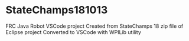 # StateChamps181013
FRC Java Robot
VSCode project
Created from StateChamps 18 zip file of Eclipse project
Converted to VSCode with WPILib utility
